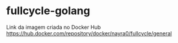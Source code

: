 # fullcycle-golang

Link da imagem criada no Docker Hub
https://hub.docker.com/repository/docker/nayra0/fullcycle/general